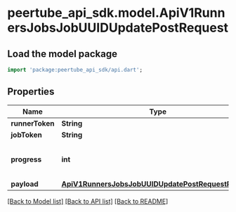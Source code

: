 # peertube_api_sdk.model.ApiV1RunnersJobsJobUUIDUpdatePostRequest

## Load the model package
```dart
import 'package:peertube_api_sdk/api.dart';
```

## Properties
Name | Type | Description | Notes
------------ | ------------- | ------------- | -------------
**runnerToken** | **String** |  | 
**jobToken** | **String** |  | 
**progress** | **int** | Update job progression percentage (optional) | [optional] 
**payload** | [**ApiV1RunnersJobsJobUUIDUpdatePostRequestPayload**](ApiV1RunnersJobsJobUUIDUpdatePostRequestPayload.md) |  | [optional] 

[[Back to Model list]](../README.md#documentation-for-models) [[Back to API list]](../README.md#documentation-for-api-endpoints) [[Back to README]](../README.md)


